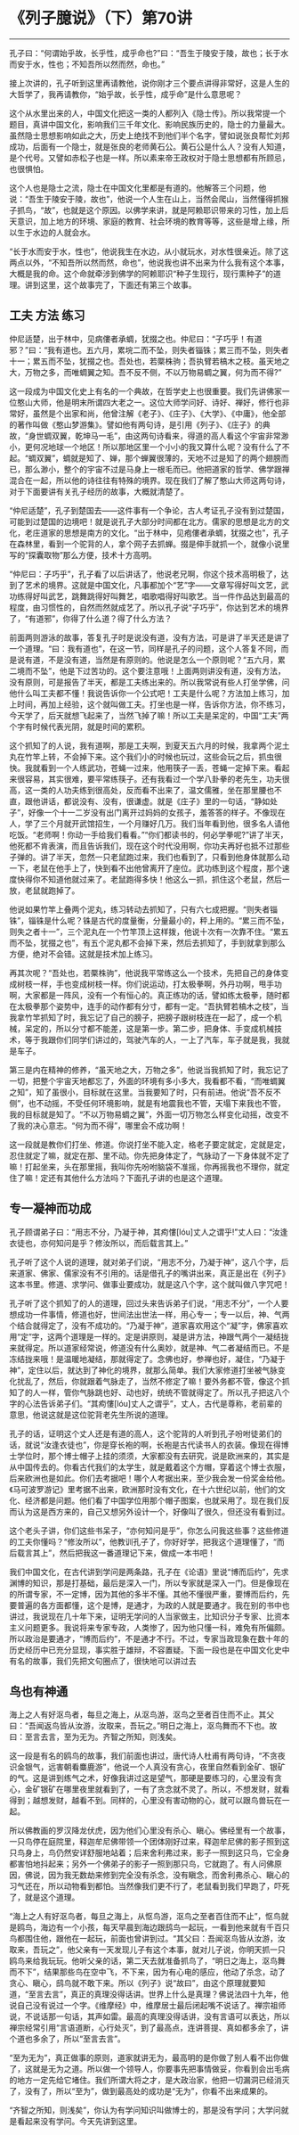 # 《列子臆说》（下）第70讲

------

孔子曰：“何谓始乎故，长乎性，成乎命也?”曰：“吾生于陵安于陵，故也；长于水而安于水，性也；不知吾所以然而然，命也。”

接上次讲的，孔子听到这里再请教他，说你刚才三个要点讲得非常好，这是人生的大哲学了，我再请教你，“始乎故，长乎性，成乎命”是什么意思呢？

这个从水里出来的人，中国文化把这一类的人都列入《隐士传》。所以我常提一个题目，真讲中国文化，影响我们三千年文化、影响民族历史的，隐士的力量最大。虽然隐士思想影响如此之大，历史上绝找不到他们半个名字，譬如说张良帮忙刘邦成功，后面有一个隐士，就是张良的老师黄石公。黄石公是什么人？没有人知道，是个代号。又譬如赤松子也是一样。所以素来帝王政权对于隐士思想都有所顾忌，也很惧怕。

这个人也是隐士之流，隐士在中国文化里都是有道的。他解答三个问题，他说：“吾生于陵安于陵，故也”，他说一个人生在山上，当然会爬山，当然懂得抓猴子抓鸟，“故”，也就是这个原因。以佛学来讲，就是阿赖耶识带来的习性，加上后天意识，加上地方的环境、家庭的教育、社会环境的教育等等，这些是增上缘，所以生于水边的人就会水。

“长于水而安于水，性也”，他说我生在水边，从小就玩水，对水性很亲近。除了这两点以外，“不知吾所以然而然，命也”，他说我也讲不出来为什么我有这个本事，大概是我的命。这个命就牵涉到佛学的阿赖耶识“种子生现行，现行熏种子”的道理。讲到这里，这个故事完了，下面还有第三个故事。

## 工夫 方法 练习

仲尼适楚，出于林中，见病僂者承蜩，犹掇之也。仲尼曰：“子巧乎！有道邪？”曰：“我有道也。五六月，累垸二而不坠，则失者锱铢；累三而不坠，则失者十一；累五而不坠，犹掇之也。吾处也，若橜株驹；吾执臂若槁木之枝。虽天地之大，万物之多，而唯蜩翼之知。吾不反不侧，不以万物易蜩之翼，何为而不得?”

这一段成为中国文化史上有名的一个典故，在哲学史上也很重要。我们先讲佛家一位憨山大师，他是明末所谓四大老之一。这位大师学问好、诗好、禅好，修行也非常好，虽然是个出家和尚，他曾注解《老子》、《庄子》、《大学》、《中庸》，他全部的著作叫做《憨山梦游集》。譬如他有两句诗，是引用《列子》、《庄子》的典故，“身世蜩双翼，乾坤马一毛”，由这两句诗看来，得道的高人看这个宇宙非常渺小，更何况地球一个地区！所以那地区里一个小小的我又算什么呢？没有什么了不起。“蜩双翼”，蜩就是知了、婵，那个蝉翼很薄的，天地不过是知了的两个翅膀而已，那么渺小，整个的宇宙不过是马身上一根毛而已。他把道家的哲学、佛学跟禅混合在一起，所以他的诗往往有特殊的境界。现在我们了解了憨山大师这两句诗，对于下面要讲有关孔子经历的故事，大概就清楚了。

“仲尼适楚”，孔子到楚国去——这件事有一个争论，古人考证孔子没有到过楚国，可能到过楚国的边境吧！就是说孔子大部分时间都在北方。儒家的思想是北方的文化，老庄道家的思想是南方的文化。“出于林中，见疱僂者承蜩，犹掇之也”，孔子在森林里，看到一个驼背的人，拿个网子去抓蝉。掇是伸手就抓一个，就像小说里写的“探囊取物”那么方便，技术十方高明。

“仲尼曰：子巧乎”，孔子看了以后讲话了，他说老兄啊，你这个技术高明极了，达到了艺术的境界。这就是中国文化，凡事都加个“艺”字——文章写得好叫文艺，武功练得好叫武艺，跳舞跳得好叫舞艺，唱歌唱得好叫歌艺。当一件作品达到最高的程度，由习惯性的，自然而然就成艺了。所以孔子说“子巧乎”，你达到艺术的境界了，“有道邪”，你得了什么道？得了什么方法？

前面两则游泳的故事，答复孔子时是说没有道，没有方法，可是讲了半天还是讲了一个道理。“曰：我有道也”，在这一节，同样是孔子的问题，这个人答复不同，而是说有道，不是没有道，当然是有原则的。他说是怎么一个原则呢？“五六月，累二境而不坠”，他是下过苦功的。这个要注意哦！上面两则讲没有道，没有方法，没有原则，可是报告了半天，都是工夫练出来的。所以我常说有些人打坐学佛，问他什么叫工夫都不懂！我说告诉你一个公式吧！工夫是什么呢？方法加上练习，加上时间，再加上经验，这个就叫做工夫。打坐也是一样，告诉你方法，你不练习，今天学了，后天就想飞起来了，当然飞掉了嘛！所以工夫是呆定的，中国“工夫”两个字有时候代表光阴，就是时间的累积。

这个抓知了的人说，我有道啊，那是工夫啊，到夏天五六月的时候，我拿两个泥土丸在竹竿上转，不会掉下来。这个我们小的时候也玩过，这些会玩之后，抓虫很快。我就看到一个人练武功，苍蝇一过来，他用筷子一丢，苍蝇一定掉下来。看起来很容易，其实很难，要平常练筷子。还有我看过一个学八卦拳的老先生，功夫很高，这一类的人功夫练到很高处，反而看不出来了，温文儒雅，坐在那里腰也不直，跟他讲话，都说没有、没有，很谦虚。就是《庄子》里的一句话，“静如处子”，好像一个十一二岁没有出门离开过妈妈的女孩子，羞答答的样子。不像现在人，学了三个月就开武馆招生，一个月赚好几万。我们当年看到他，很多名人请他吃饭。“老师啊！你动一手给我们看看。”“你们都读书的，何必学拳呢?”讲了半天，他死都不肯表演，而且告诉我们，现在这个时代没用啊，你功夫再好也抵不过那些子弹的。讲了半天，忽然一只老鼠跑过来，我们也看到了，只看到他身体就那么动一下，老鼠在他手上了，快到看不出他曾离开了座位。武功练到这个程度，那个速度快得你不知道他就过来了。老鼠跑得多快！他这么一抓，抓住这个老鼠，然后一放，老鼠就跑掉了。

他说如果竹竿上叠两个泥丸，练习转动去抓知了，只有六七成把握。“则失者锱铢”，锱铢是什么呢？铢是古代的度量衡，分量最小的，秤上用的。“累三而不坠，则失之者十一”，三个泥丸在一个竹竿顶上这样拨，他说十次有一次靠不住。“累五而不坠，犹掇之也”，有五个泥丸都不会掉下来，然后去抓知了，手到就拿到那么方便，绝对不会错。这就是技术加上练习。

再其次呢？“吾处也，若橜株驹”，他说我平常练这么一个技术，先把自己的身体变成树枝一样，手也变成树枝一样。你们说运动，打太极拳啊，外丹功啊，甩手功啊，大家都是一阵风，没有一个有恒心的。真正练功的话，譬如练太极拳，随时都在太极拳那个姿势中，连手的动作都有分寸，都有一定。“吾执臂若槁木之枝”，当我拿竹竿抓知了时，我忘记了自己的膀子，把膀子跟树枝连在一起了，成一个机械，呆定的，所以分寸都不能差，这是第一步。第二步，把身体、手变成机械技术，等于我跟你们同学们讲过的，驾驶汽车的人，一上了汽车，车子就是我，我就是车子。

第三是内在精神的修养，“虽天地之大，万物之多”，他说当我抓知了时，我忘记了一切，把整个宇宙天地都忘了，外面的环境有多小多大，我看都不看，“而唯蜩翼之知”，知了虽很小，目标就在这里。当我要知了时，只有前进。他说“吾不反不侧”，也不动摇，不受任何环境影响，就是有地震我也不管，天塌下来我也不管，我的目标就是知了。“不以万物易蜩之翼”，外面一切万物怎么样变化动摇，改变不了我的决心意志。“何为而不得”，哪里会不成功啊！

这一段就是教你们打坐、修道。你说打坐不能入定，格老子要定就定，定就是定，忍住就定了嘛，就定在那、里不动。你先把身体定了，气脉动了一下身体就不定了嘛！打起坐来，头在那里摇，我叫你先吩咐脑袋不准摇，你再摇我也不理你，就定住了嘛！定还有其他什么方法吗？下面孔子讲的也是这个道理。

## 专一凝神而功成

孔子顾谓弟子曰：“用志不分，乃凝于神，其痀慺[lóu]丈人之谓乎!”丈人曰：“汝逢衣徒也，亦何知问是乎？修汝所以，而后载言其上。”

孔子听了这个人说的道理，就对弟子们说，“用志不分，乃凝于神”，这八个字，后来道家、佛家、儒家没有不引用的。话是借孔子的嘴讲出来，真正是出在《列子》这本书里。修道、求学问、做事业要成功，就是这八个字，这个就叫做八字咒吧！

孔子听了这个抓知了的人的道理，回过头来告诉弟子们说，“用志不分”，一个人要想成功一件事情，修道也好，世间法出世法一样，用心专一；专一以后，神、气两个结合就得定了，没有不成功的。“乃凝于神”，道家喜欢用这个“凝”字，佛家喜欢用“定”字，这两个道理是一样的。定是讲原则，凝是讲方法，神跟气两个一凝结拢来就得定。所以道家经常说，修道没有什么奥妙，就是神、气二者凝结而已。不是冻结拢来哦！是温暖地凝结，那就得定了。念佛也好，参禅也好，凝住，“乃凝于神”，定住以后，就达到了神化的境界，就那么简单。我们大家修道打坐被气脉变化扰乱了，然后，你就跟着气脉走了，当然不修定了嘛！要外务都不管，像这个抓知了的人一样，管你气脉跳也好、动也好，统统不管就得定了。所以孔子把这八个字的心法告诉弟子们。“其痀慺[lóu]丈人之谓乎”，丈人，古代是尊称，老前辈的意思，他说这就是这位驼背老先生所说的道理。

孔子的话，证明这个丈人还是有道的高人，这个驼背的人听到孔子吩咐徒弟们的话，就说“汝逢衣徒也”，你是穿长袍的啊，长袍是古代读书人的衣装。像现在得博士学位时，那个博士帽子上挂的须须，大家都没有去研究，说是欧洲来的，其实是从中国传去的。你看古代我们的太学生，就是戴着这个方帽，穿着这个博士衣服，后来欧洲也是如此。你们去考据吧！哪个人考据出来，至少我会发一份奖金给他。《马可波罗游记》里考据不出来，欧洲那时没有文化，在十六世纪以前，他们的文化、经济都是问题。他们看了中国学位用那个帽子图案，也就采用了。现在我们反而认为这是西方来的，自己又想另外设计一个，好像叫了很久，但还没有看到过。

这个老头子讲，你们这些书呆子，“亦何知问是乎”，你怎么问我这些事？这些修道的工夫你懂吗？“修汝所以”，他教训孔子了，你好好学，把我这个道理懂了，“而后载言其上”，然后把我这一番道理记下来，做成一本书吧！

我们中国文化，在古代讲到学问是两条路，孔子在《论语》里说“博而后约”，先求渊博的知识，那是打基础，最后是深入一门，所以专家就是深入一门。但是像现在的所谓专家，不一定博，因为其他的多半不懂。其他不懂很严重，要博而后约，先要普遍的各方面都懂，这个是博，是通才，为政的人就是要通才。我在别的书中也讲过，我说现在几十年下来，证明无学问的人当家做主，比知识分子专家、比资本主义问题更多。我说将来专家专政，人类惨了，因为他只懂一科，难免有所偏颇。所以政治是要通才，“博而后约”，不是通才不行。不过，专家当政现象在数十年的历史经历中已充分显现，事实胜于雄辩，不容置疑。下面一段也是在中国文化史中有名的故事，我们先把文句圈点了，很快地可以讲过去

## 鸟也有神通

海上之人有好沤鸟者，每旦之海上，从沤鸟游，沤鸟之至者百住而不止。其父曰：“吾闻返鸟皆从汝游，汝取来，吾玩之。”明日之海上，沤鸟舞而不下也。故曰：至言去言，至为无为。齐智之所知，则浅矣。

这一段是有名的鸥鸟的故事，我们前面也讲过，唐代诗人杜甫有两句诗，“不贪夜识金银气，远害朝看麋鹿游”，他说一个人真没有贪心，夜里自然看到金矿、银矿的气。这是讲到练气之术，好像我讲过这是望气，那硬是要练习的，心里没有贪心，金矿银矿在哪里夜里就看到了，一有了贪念就不灵了。所以，不想发财，就看得到；越想发财，越看不到。同样的，心里没有害动物的心，就可以跟鸟兽玩在一起。

所以佛教画的罗汉降龙伏虎，因为他们心里没有杀心、瞋心。佛经里有一个故事，一只鸟停在庭院里，释迦牟尼佛带领一个团体刚好过来，释迦牟尼佛的影子照到这只鸟身上，鸟仍然安详舒服地站着；后来舍利弗过来，影子一照到这只鸟，它全身都害怕地抖起来；另外一个佛弟子的影子一照到那只鸟，它就跑了。有人问佛原因，佛说，因为我无数劫来修到完全没有杀念，没有瞋念，而舍利弗杀心、瞋心的习气还在，所以动物看到都怕。当然像我们更不行了，老鼠看到我们早跑了，吓死了，就是这个道理。

“海上之人有好沤鸟者，每旦之海上，从怄鸟游，沤鸟之至者百住而不止”，怄鸟就是鸥鸟，海边有一个小孩，每天早晨到海边跟鸱鸟一起玩，一看到他来就有千百只鸟都围住他，跟他在一起玩，前面也曾讲到过。“其父曰：吾闻沤鸟皆从汝游，汝取来，吾玩之”，他父亲有一天发现儿子有这个本事，就对儿子说，你明天抓一只鸥鸟来给我玩玩。他听父亲的话，第二天去就准备抓鸟了，“明日之海上，沤鸟舞而不下”，结果那些鸟在空中飞，不下来，因为有心电的感应，他动了杀念，动了贪心、瞋心，鸱鸟就不敢下来。所以《列子》说“故曰”，由这个原理就要知道，“至言去言”，真正的真理没得话讲。世界上什么是真理？佛说法四十九年，他说自己没有说过一个字。《维摩经》中，维摩居士最后闭起嘴不说话了。禅宗祖师说，不说话那一句话，其声如雷。最高的真理没得话讲，没有言语可以表达，所以禅宗经常引用“言语道断，心行处灭”，到了最高点，连讲菩提、真如都多余了，讲个道也多余了，所以“至言去言”。

“至为无为”，真正做事的原则，道家就讲无为，最高明的是你做了别人看不出你做了，这就是无为之道。所以做一个领导人，你要事先把事情做妥，你看到会出毛病的地方一定先给它堵住。我们所谓大将之才，是大政治家，他把一切漏洞已经消灭了，没有了，所以“至为”，做到最高处的成功是“无为”，你看不出来成果的。

“齐智之所知，则浅矣”，你认为有学问知识叫做博士的，那是没有学问；大学问就是看起来没有学问。今天先讲到这里。
